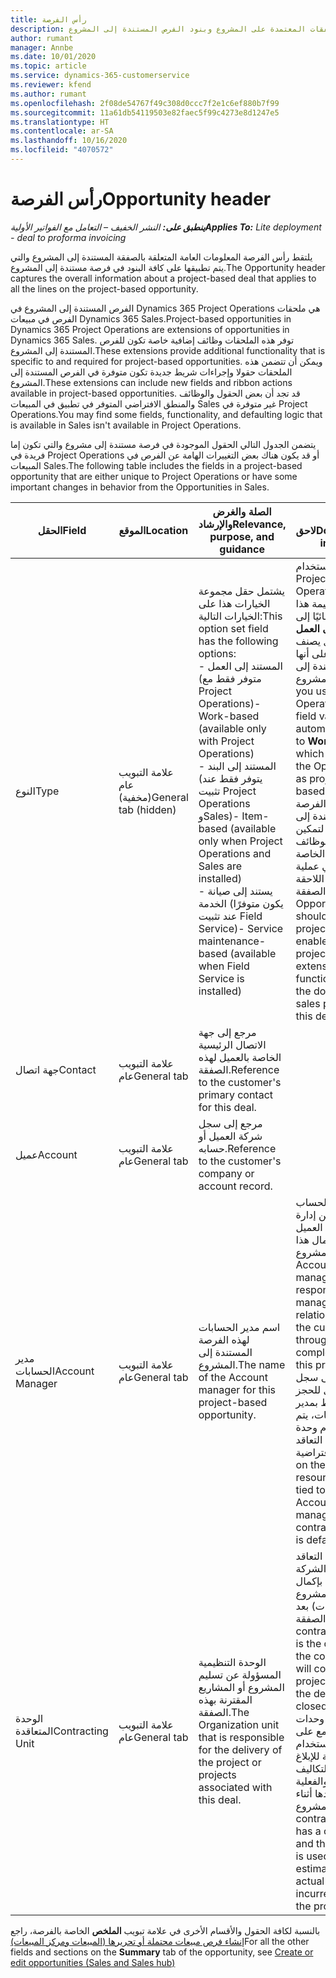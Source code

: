 ```yaml
---
title: رأس الفرصة
description: يوفر هذا الموضوع معلومات عامة حول الصفقات المعتمدة على المشروع وبنود الفرص المستندة إلى المشروع.
author: rumant
manager: Annbe
ms.date: 10/01/2020
ms.topic: article
ms.service: dynamics-365-customerservice
ms.reviewer: kfend
ms.author: rumant
ms.openlocfilehash: 2f08de54767f49c308d0ccc7f2e1c6ef880b7f99
ms.sourcegitcommit: 11a61db54119503e82faec5f99c4273e8d1247e5
ms.translationtype: HT
ms.contentlocale: ar-SA
ms.lasthandoff: 10/16/2020
ms.locfileid: "4070572"
---
```

# <a name="opportunity-header"></a><span data-ttu-id="558df-103">رأس الفرصة</span><span class="sxs-lookup"><span data-stu-id="558df-103">Opportunity header</span></span>

<span data-ttu-id="558df-104">_**ينطبق على:** النشر الخفيف – التعامل مع الفواتير الأولية_</span><span class="sxs-lookup"><span data-stu-id="558df-104">_**Applies To:** Lite deployment - deal to proforma invoicing_</span></span>

<span data-ttu-id="558df-105">يلتقط رأس الفرصة المعلومات العامة المتعلقة بالصفقة المستندة إلى المشروع والتي يتم تطبيقها على كافة البنود في فرصة مستندة إلى المشروع.</span><span class="sxs-lookup"><span data-stu-id="558df-105">The Opportunity header captures the overall information about a project-based deal that applies to all the lines on the project-based opportunity.</span></span>

<span data-ttu-id="558df-106">الفرص المستندة إلى المشروع في Dynamics 365 Project Operations هي ملحقات الفرص في مبيعات Dynamics 365 Sales.</span><span class="sxs-lookup"><span data-stu-id="558df-106">Project-based opportunities in Dynamics 365 Project Operations are extensions of opportunities in Dynamics 365 Sales.</span></span> <span data-ttu-id="558df-107">توفر هذه الملحقات وظائف إضافية خاصة تكون للفرص المستندة إلى المشروع.</span><span class="sxs-lookup"><span data-stu-id="558df-107">These extensions provide additional functionality that is specific to and required for project-based opportunities.</span></span> <span data-ttu-id="558df-108">ويمكن أن تتضمن هذه الملحقات حقولا وإجراءات شريط جديدة تكون متوفرة في الفرص المستندة إلى المشروع.</span><span class="sxs-lookup"><span data-stu-id="558df-108">These extensions can include new fields and ribbon actions available in project-based opportunities.</span></span> <span data-ttu-id="558df-109">قد تجد أن بعض الحقول والوظائف والمنطق الافتراضي المتوفر في تطبيق في المبيعات Sales غير متوفرة في Project Operations.</span><span class="sxs-lookup"><span data-stu-id="558df-109">You may find some fields, functionality, and defaulting logic that is available in Sales isn't available in Project Operations.</span></span>

<span data-ttu-id="558df-110">يتضمن الجدول التالي الحقول الموجودة في فرصة مستندة إلى مشروع والتي تكون إما فريدة في Project Operations أو قد يكون هناك بعض التغييرات الهامة عن الفرص في المبيعات Sales.</span><span class="sxs-lookup"><span data-stu-id="558df-110">The following table includes the fields in a project-based opportunity that are either unique to Project Operations or have some important changes in behavior from the Opportunities in Sales.</span></span>

| <span data-ttu-id="558df-111">**الحقل**</span><span class="sxs-lookup"><span data-stu-id="558df-111">**Field**</span></span> | <span data-ttu-id="558df-112">**الموقع**</span><span class="sxs-lookup"><span data-stu-id="558df-112">**Location**</span></span> | <span data-ttu-id="558df-113">**الصلة والغرض والإرشاد**</span><span class="sxs-lookup"><span data-stu-id="558df-113">**Relevance, purpose, and guidance**</span></span> | <span data-ttu-id="558df-114">**تأثير لاحق**</span><span class="sxs-lookup"><span data-stu-id="558df-114">**Downstream impact**</span></span> |
| --- | --- | --- | --- |
| <span data-ttu-id="558df-115">النوع</span><span class="sxs-lookup"><span data-stu-id="558df-115">Type</span></span> | <span data-ttu-id="558df-116">علامة التبويب عام (مخفية)</span><span class="sxs-lookup"><span data-stu-id="558df-116">General tab (hidden)</span></span> | <span data-ttu-id="558df-117">يشتمل حقل مجموعة الخيارات هذا على الخيارات التالية:</span><span class="sxs-lookup"><span data-stu-id="558df-117">This option set field has the following options:</span></span></br><span data-ttu-id="558df-118">- المستند إلى العمل (متوفر فقط مع Project Operations)</span><span class="sxs-lookup"><span data-stu-id="558df-118">- Work-based (available only with Project Operations)</span></span></br><span data-ttu-id="558df-119">- المستند إلى البند (يتوفر فقط عند تثبيت Project Operations وSales)</span><span class="sxs-lookup"><span data-stu-id="558df-119">- Item-based (available only when Project Operations and Sales are installed)</span></span></br><span data-ttu-id="558df-120">- يستند إلى صيانة الخدمة (يكون متوفرًا عند تثبيت Field Service)</span><span class="sxs-lookup"><span data-stu-id="558df-120">- Service maintenance-based (available when Field Service is installed)</span></span> | <span data-ttu-id="558df-121">عند استخدام Project Operations، يتم تعيين قيمة هذا الحقل تلقائيًا إلى **يستند إلى العمل** والذي يصنف الفرصة على أنها مستندة إلى المشروع.</span><span class="sxs-lookup"><span data-stu-id="558df-121">When you use Project Operations, this field value is automatically set to **Work-based** which classifies the Opportunity as project-based.</span></span> <span data-ttu-id="558df-122">يجب أن تكون الفرصة مستندة إلى المشروع لتمكين كافة الوظائف والملحقات الخاصة بالمشروع في عملية المبيعات اللاحقة لهذه الصفقة.</span><span class="sxs-lookup"><span data-stu-id="558df-122">An Opportunity should be project-based to enable all project-specific extensions and functionality in the downstream sales process for this deal.</span></span> |
| <span data-ttu-id="558df-123">جهة اتصال</span><span class="sxs-lookup"><span data-stu-id="558df-123">Contact</span></span> | <span data-ttu-id="558df-124">علامة التبويب عام</span><span class="sxs-lookup"><span data-stu-id="558df-124">General tab</span></span> | <span data-ttu-id="558df-125">مرجع إلى جهة الاتصال الرئيسية الخاصة بالعميل لهذه الصفقة.</span><span class="sxs-lookup"><span data-stu-id="558df-125">Reference to the customer's primary contact for this deal.</span></span> | |
| <span data-ttu-id="558df-126">عميل</span><span class="sxs-lookup"><span data-stu-id="558df-126">Account</span></span> | <span data-ttu-id="558df-127">علامة التبويب عام</span><span class="sxs-lookup"><span data-stu-id="558df-127">General tab</span></span> | <span data-ttu-id="558df-128">مرجع إلى سجل شركة العميل أو حسابه.</span><span class="sxs-lookup"><span data-stu-id="558df-128">Reference to the customer's company or account record.</span></span> | |
| <span data-ttu-id="558df-129">مدير الحسابات</span><span class="sxs-lookup"><span data-stu-id="558df-129">Account Manager</span></span> | <span data-ttu-id="558df-130">علامة التبويب عام</span><span class="sxs-lookup"><span data-stu-id="558df-130">General tab</span></span> | <span data-ttu-id="558df-131">اسم مدير الحسابات لهذه الفرصة المستندة إلى المشروع.</span><span class="sxs-lookup"><span data-stu-id="558df-131">The name of the Account manager for this project-based opportunity.</span></span> | <span data-ttu-id="558df-132">يكون مدير الحساب مسؤولا عن إدارة العلاقات مع العميل حتى اكتمال هذا المشروع.</span><span class="sxs-lookup"><span data-stu-id="558df-132">The Account manager is responsible for managing the relationship with the customer through the completion of this project.</span></span> <span data-ttu-id="558df-133">استنادا إلى سجل المورد القابل للحجز المرتبط بمدير الحسابات، يتم استخدام وحدة التعاقد الافتراضية.</span><span class="sxs-lookup"><span data-stu-id="558df-133">Based on the bookable resource record tied to the Account manager, the contracting unit is defaulted.</span></span> |
| <span data-ttu-id="558df-134">الوحدة المتعاقدة</span><span class="sxs-lookup"><span data-stu-id="558df-134">Contracting Unit</span></span> | <span data-ttu-id="558df-135">علامة التبويب عام</span><span class="sxs-lookup"><span data-stu-id="558df-135">General tab</span></span> | <span data-ttu-id="558df-136">الوحدة التنظيمية المسؤولة عن تسليم المشروع أو المشاريع المقترنة بهذه الصفقة.</span><span class="sxs-lookup"><span data-stu-id="558df-136">The Organization unit that is responsible for the delivery of the project or projects associated with this deal.</span></span> | <span data-ttu-id="558df-137">تعتبر وحدة التعاقد قسم من الشركة سيقوم بإكمال المشروع (المشروعات) بعد إغلاق الصفقة.</span><span class="sxs-lookup"><span data-stu-id="558df-137">The contracting unit is the division of the company that will complete the project(s) after the deal is closed.</span></span> <span data-ttu-id="558df-138">تحتوي كل وحدة من وحدات التعاقد مع على عملة، ويتم استخدام هذه العملة للإبلاغ عن التكاليف المقدرة والفعلية التي تم تكبدها أثناء المشروع.</span><span class="sxs-lookup"><span data-stu-id="558df-138">Every contracting unit has a currency, and this currency is used to report estimated and actual costs incurred during the project.</span></span> |

<span data-ttu-id="558df-139">بالنسبة لكافة الحقول والأقسام الأخرى في علامة تبويب **الملخص** الخاصة بالفرصة، راجع [إنشاء فرص مبيعات محتملة أو تحريرها (المبيعات ومركز المبيعات)](https://docs.microsoft.com/dynamics365/sales-enterprise/create-edit-opportunity-sales)</span><span class="sxs-lookup"><span data-stu-id="558df-139">For all the other fields and sections on the **Summary** tab of the opportunity, see [Create or edit opportunities (Sales and Sales hub)](https://docs.microsoft.com/dynamics365/sales-enterprise/create-edit-opportunity-sales)</span></span>
